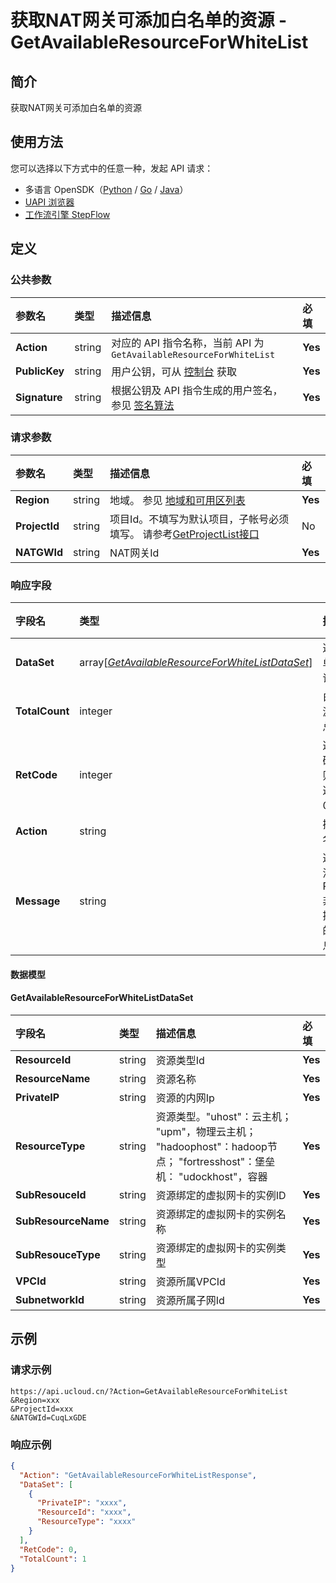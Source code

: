 # 获取NAT网关可添加白名单的资源 - GetAvailableResourceForWhiteList

## 简介

获取NAT网关可添加白名单的资源





## 使用方法

您可以选择以下方式中的任意一种，发起 API 请求：
- 多语言 OpenSDK（[Python](https://github.com/ucloud/ucloud-sdk-python3) / [Go](https://github.com/ucloud/ucloud-sdk-go) / [Java](https://github.com/ucloud/ucloud-sdk-java)）
- [UAPI 浏览器](https://console.ucloud.cn/uapi/detail?id=GetAvailableResourceForWhiteList)
- [工作流引擎 StepFlow](https://console.ucloud.cn/stepflow/manage/)

## 定义

### 公共参数

| 参数名 | 类型 | 描述信息 | 必填 |
|:---|:---|:---|:---|
| **Action**     | string  | 对应的 API 指令名称，当前 API 为 `GetAvailableResourceForWhiteList`                        | **Yes** |
| **PublicKey**  | string  | 用户公钥，可从 [控制台](https://console.ucloud.cn/uapi/apikey) 获取                                             | **Yes** |
| **Signature**  | string  | 根据公钥及 API 指令生成的用户签名，参见 [签名算法](api/summary/signature.md)  | **Yes** |

### 请求参数

| 参数名 | 类型 | 描述信息 | 必填 |
|:---|:---|:---|:---|
| **Region** | string | 地域。 参见 [地域和可用区列表](api/summary/regionlist) |**Yes**|
| **ProjectId** | string | 项目Id。不填写为默认项目，子帐号必须填写。 请参考[GetProjectList接口](api/summary/get_project_list) |No|
| **NATGWId** | string | NAT网关Id |**Yes**|

### 响应字段

| 字段名 | 类型 | 描述信息 | 必填 |
|:---|:---|:---|:---|
| **DataSet** | array[[*GetAvailableResourceForWhiteListDataSet*](#GetAvailableResourceForWhiteListDataSet)] | 返回白名单列表的详细信息 |**Yes**|
| **TotalCount** | integer | 白名单资源列表的总的个数 |**Yes**|
| **RetCode** | integer | 返回状态码，为 0 则为成功返回，非 0 为失败 |**Yes**|
| **Action** | string | 操作指令名称 |**Yes**|
| **Message** | string | 返回错误消息，当 RetCode 非 0 时提供详细的描述信息 |No|

#### 数据模型


#### GetAvailableResourceForWhiteListDataSet

| 字段名 | 类型 | 描述信息 | 必填 |
|:---|:---|:---|:---|
| **ResourceId** | string | 资源类型Id |**Yes**|
| **ResourceName** | string | 资源名称 |**Yes**|
| **PrivateIP** | string | 资源的内网Ip |**Yes**|
| **ResourceType** | string | 资源类型。"uhost"：云主机； "upm"，物理云主机； "hadoophost"：hadoop节点； "fortresshost"：堡垒机： "udockhost"，容器 |**Yes**|
| **SubResouceId** | string | 资源绑定的虚拟网卡的实例ID |**Yes**|
| **SubResourceName** | string | 资源绑定的虚拟网卡的实例名称 |**Yes**|
| **SubResouceType** | string | 资源绑定的虚拟网卡的实例类型 |**Yes**|
| **VPCId** | string | 资源所属VPCId |**Yes**|
| **SubnetworkId** | string | 资源所属子网Id |**Yes**|

## 示例

### 请求示例
    
```
https://api.ucloud.cn/?Action=GetAvailableResourceForWhiteList
&Region=xxx
&ProjectId=xxx
&NATGWId=CuqLxGDE
```

### 响应示例
    
```json
{
  "Action": "GetAvailableResourceForWhiteListResponse",
  "DataSet": [
    {
      "PrivateIP": "xxxx",
      "ResourceId": "xxxx",
      "ResourceType": "xxxx"
    }
  ],
  "RetCode": 0,
  "TotalCount": 1
}
```





